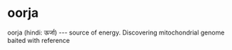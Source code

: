 # oorja
oorja (hindi: ऊर्जा) --- source of energy.
Discovering mitochondrial genome baited with reference
